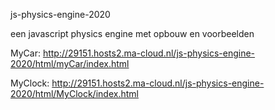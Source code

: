 js-physics-engine-2020

een javascript physics engine met opbouw en voorbeelden

MyCar: http://29151.hosts2.ma-cloud.nl/js-physics-engine-2020/html/myCar/index.html

MyClock: http://29151.hosts2.ma-cloud.nl/js-physics-engine-2020/html/MyClock/index.html
